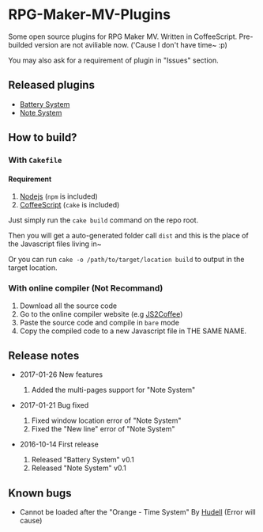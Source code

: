 # RPG-Maker-MV-Plugins
Some open source plugins for RPG Maker MV. Written in CoffeeScript.
Pre-builded version are not aviliable now. ('Cause I don't have time~ :p)

You may also ask for a requirement of plugin in "Issues" section.

## Released plugins
  * [Battery System](/src/HRM_BatterySystem.coffee)
  * [Note System](/src/HRM_NoteSystem.coffee)

## How to build?
### With `Cakefile`
#### Requirement
  1. [Nodejs](https://nodejs.org/en/) (`npm` is included)
  2. [CoffeeScript](http://coffeescript.org/) (`cake` is included)

Just simply run the `cake build` command on the repo root.

Then you will get a auto-generated folder call `dist` and this is the place of the Javascript files living in~

Or you can run `cake -o /path/to/target/location build` to output in the target location.

### With online compiler (Not Recommand)
  1. Download all the source code
  2. Go to the online compiler website (e.g [JS2Coffee](http://js2.coffee))
  3. Paste the source code and compile in `bare` mode
  4. Copy the compiled code to a new Javascript file in THE SAME NAME.

## Release notes
  * 2017-01-26 New features
    1. Added the multi-pages support for "Note System"

  * 2017-01-21 Bug fixed
    1. Fixed window location error of "Note System"
    2. Fixed the "New line" error of "Note System"

  * 2016-10-14 First release
    1. Released "Battery System" v0.1
    2. Released "Note System" v0.1

## Known bugs
  * Cannot be loaded after the "Orange - Time System" By [Hudell](http://www.hudell.com) (Error will cause)
